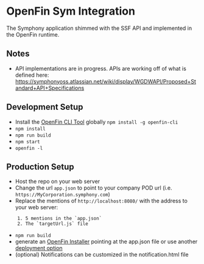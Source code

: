 # OpenFin Sym Integration
The Symphony application shimmed with the SSF API and implemented in the OpenFin runtime.

## Notes
- API implementations are in progress.  APIs are working off of what is defined here: https://symphonyoss.atlassian.net/wiki/display/WGDWAPI/Proposed+Standard+API+Specifications

## Development Setup
- Install the [OpenFin CLI Tool](https://github.com/openfin/openfin-cli) globally `npm install -g openfin-cli`
- `npm install`
- `npm run build`
- `npm start`
- `openfin -l`

## Production Setup
- Host the repo on your web server
- Change the url `app.json` to point to your company POD url (i.e. `https://MyCorporation.symphony.com`)
- Replace the mentions of `http://localhost:8080/` with the address to your web server: 
~~~~
    1. 5 mentions in the `app.json`
    2. The `targetUrl.js` file
~~~~
- `npm run build`
- generate an [OpenFin Installer](https://install.openfin.co/) pointing at the app.json file or use another [deployment option](https://openfin.co/options/)
- (optional) Notifications can be customized in the notification.html file

